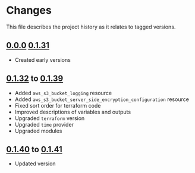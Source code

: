 # Changes
This file describes the project history as it relates to tagged versions.

## [0.0.0](.) [0.1.31](.)
- Created early versions

## [0.1.32](.) to  [0.1.39](.)
- Added `aws_s3_bucket_logging` resource
- Added `aws_s3_bucket_server_side_encryption_configuration` resource
- Fixed sort order for terraform code
- Improved descriptions of variables and outputs
- Upgraded `terraform` version
- Upgraded `time` provider
- Upgraded modules

## [0.1.40](.) to  [0.1.41](.)
- Updated version
